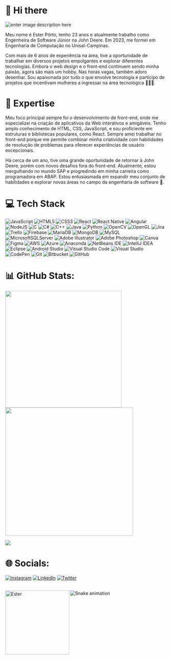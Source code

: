 # 👋 Hi there
![enter image description here](https://user-images.githubusercontent.com/70382532/138322189-2db8df52-9dcb-40a0-88a8-c365466bd33d.gif)

<p> Meu nome é Ester Pôrto, tenho 23 anos e atualmente trabalho como Engenheira de Software Júnior na John Deere. Em 2023, me formei em Engenharia de Computação no Unisal-Campinas.  </p>
<p>Com mais de 6 anos de experiência na área, tive a oportunidade de trabalhar em diversos projetos empolgantes e explorar diferentes tecnologias. Embora o web design e o front-end continuem sendo minha paixão, agora são mais um hobby. Nas horas vagas, também adoro desenhar. Sou apaixonada por tudo o que envolve tecnologia e participo de projetos que incentivam mulheres a ingressar na área tecnológica 💜💪🏻. </p>

# 🚀 Expertise
Meu foco principal sempre foi o desenvolvimento de front-end, onde me especializei na criação de aplicativos da Web interativos e amigáveis. Tenho amplo conhecimento de HTML, CSS, JavaScript, e sou proficiente em estruturas e bibliotecas populares, como React. 
Sempre amei trabalhar no front-end porque me permite combinar minha criatividade com habilidades de resolução de problemas para oferecer experiências de usuário excepcionais.
<p> Há cerca de um ano, tive uma grande oportunidade de retornar à John Deere, porém com novos desafios fora do front-end. Atualmente, estou mergulhando no mundo SAP e progredindo em minha carreira como programadora em ABAP. Estou entusiasmada em expandir meu conjunto de habilidades e explorar novas áreas no campo da engenharia de software 💜.</p>

# 💻 Tech Stack

![JavaScript](https://img.shields.io/badge/javascript-%23323330.svg?style=for-the-badge&logo=javascript&logoColor=%23F7DF1E) ![HTML5](https://img.shields.io/badge/html5-%23E34F26.svg?style=for-the-badge&logo=html5&logoColor=white) ![CSS3](https://img.shields.io/badge/css3-%231572B6.svg?style=for-the-badge&logo=css3&logoColor=white) ![React](https://img.shields.io/badge/react-%2320232a.svg?style=for-the-badge&logo=react&logoColor=%2361DAFB) ![React Native](https://img.shields.io/badge/react_native-%2320232a.svg?style=for-the-badge&logo=react&logoColor=%2361DAFB) ![Angular](https://img.shields.io/badge/angular-%23DD0031.svg?style=for-the-badge&logo=angular&logoColor=white) ![NodeJS](https://img.shields.io/badge/node.js-6DA55F?style=for-the-badge&logo=node.js&logoColor=white) ![C](https://img.shields.io/badge/c-%2300599C.svg?style=for-the-badge&logo=c&logoColor=white) ![C#](https://img.shields.io/badge/c%23-%23239120.svg?style=for-the-badge&logo=c-sharp&logoColor=white) ![C++](https://img.shields.io/badge/c++-%2300599C.svg?style=for-the-badge&logo=c%2B%2B&logoColor=white) ![Java](https://img.shields.io/badge/java-%23ED8B00.svg?style=for-the-badge&logo=openjdk&logoColor=white) ![Python](https://img.shields.io/badge/python-3670A0?style=for-the-badge&logo=python&logoColor=ffdd54) ![OpenCV](https://img.shields.io/badge/opencv-%23white.svg?style=for-the-badge&logo=opencv&logoColor=white) ![OpenGL](https://img.shields.io/badge/OpenGL-%23FFFFFF.svg?style=for-the-badge&logo=opengl) ![Jira](https://img.shields.io/badge/jira-%230A0FFF.svg?style=for-the-badge&logo=jira&logoColor=white) ![Trello](https://img.shields.io/badge/Trello-%23026AA7.svg?style=for-the-badge&logo=Trello&logoColor=white) ![Firebase](https://img.shields.io/badge/Firebase-039BE5?style=for-the-badge&logo=Firebase&logoColor=white) ![MariaDB](https://img.shields.io/badge/MariaDB-003545?style=for-the-badge&logo=mariadb&logoColor=white) ![MongoDB](https://img.shields.io/badge/MongoDB-%234ea94b.svg?style=for-the-badge&logo=mongodb&logoColor=white) ![MySQL](https://img.shields.io/badge/mysql-%2300f.svg?style=for-the-badge&logo=mysql&logoColor=white) ![MicrosoftSQLServer](https://img.shields.io/badge/Microsoft%20SQL%20Server-CC2927?style=for-the-badge&logo=microsoft%20sql%20server&logoColor=white) ![Adobe Illustrator](https://img.shields.io/badge/adobe%20illustrator-%23FF9A00.svg?style=for-the-badge&logo=adobe%20illustrator&logoColor=white) ![Adobe Photoshop](https://img.shields.io/badge/adobe%20photoshop-%2331A8FF.svg?style=for-the-badge&logo=adobe%20photoshop&logoColor=white) ![Canva](https://img.shields.io/badge/Canva-%2300C4CC.svg?style=for-the-badge&logo=Canva&logoColor=white) ![Figma](https://img.shields.io/badge/figma-%23F24E1E.svg?style=for-the-badge&logo=figma&logoColor=white)  ![AWS](https://img.shields.io/badge/AWS-%23FF9900.svg?style=for-the-badge&logo=amazon-aws&logoColor=white) ![Azure](https://img.shields.io/badge/azure-%230072C6.svg?style=for-the-badge&logo=microsoftazure&logoColor=white) ![Anaconda](https://img.shields.io/badge/Anaconda-%2344A833.svg?style=for-the-badge&logo=anaconda&logoColor=white)  ![NetBeans IDE](https://img.shields.io/badge/NetBeansIDE-1B6AC6.svg?style=for-the-badge&logo=apache-netbeans-ide&logoColor=white) ![IntelliJ IDEA](https://img.shields.io/badge/IntelliJIDEA-000000.svg?style=for-the-badge&logo=intellij-idea&logoColor=white) ![Eclipse](https://img.shields.io/badge/Eclipse-FE7A16.svg?style=for-the-badge&logo=Eclipse&logoColor=white) ![Android Studio](https://img.shields.io/badge/Android%20Studio-3DDC84.svg?style=for-the-badge&logo=android-studio&logoColor=white) ![Visual Studio Code](https://img.shields.io/badge/Visual%20Studio%20Code-0078d7.svg?style=for-the-badge&logo=visual-studio-code&logoColor=white) ![Visual Studio](https://img.shields.io/badge/Visual%20Studio-5C2D91.svg?style=for-the-badge&logo=visual-studio&logoColor=white) ![CodePen](https://img.shields.io/badge/Codepen-000000?style=for-the-badge&logo=codepen&logoColor=white)  ![Git](https://img.shields.io/badge/git-%23F05033.svg?style=for-the-badge&logo=git&logoColor=white) ![Bitbucket](https://img.shields.io/badge/bitbucket-%230047B3.svg?style=for-the-badge&logo=bitbucket&logoColor=white) ![GitHub](https://img.shields.io/badge/github-%23121011.svg?style=for-the-badge&logo=github&logoColor=white)


# 📊 GitHub Stats:
<img src="https://github-readme-stats-wheat-two-53.vercel.app/api?username=esterportto&theme=neon&hide_border=false&include_all_commits=false&count_private=false"  width="364px" />  <img src="https://github-readme-streak-stats.herokuapp.com/?user=esterportto&theme=neon&hide_border=false"  width="400px" />

![](https://github-readme-stats-wheat-two-53.vercel.app/api/top-langs/?username=esterportto&theme=neon&hide_border=false&include_all_commits=false&count_private=false&layout=compact)

# 🌐 Socials:
[![Instagram](https://img.shields.io/badge/Instagram-%23E4405F.svg?logo=Instagram&logoColor=white)](https://instagram.com/esterportto) [![LinkedIn](https://img.shields.io/badge/LinkedIn-%230077B5.svg?logo=linkedin&logoColor=white)](https://linkedin.com/in/esterportto)  [![Twitter](https://img.shields.io/badge/Twitter-%231DA1F2.svg?logo=Twitter&logoColor=white)](https://twitter.com/esterportto) 
  

<div style= "display: inline_block">

  <div style="display: inline_block"><br>
  <img align="left" alt="Ester" height="200" width"50" src="https://pbs.twimg.com/profile_images/1647198950196236290/h4i5adry_400x400.jpg">
  </div>

  <div style="flex: 1;">
    <img alt="Snake animation" src="https://github.com/esterportto/esterportto/blob/output/github-contribution-grid-snake.svg">
  </div>

</div>


